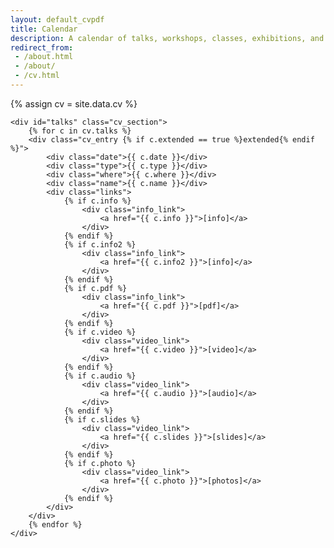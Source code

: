 ```yaml
---
layout: default_cvpdf
title: Calendar
description: A calendar of talks, workshops, classes, exhibitions, and other events Gene has participated in.
redirect_from: 
 - /about.html
 - /about/
 - /cv.html
---
```


{% assign cv = site.data.cv %}

<style>
.sidenav {
    padding-left:0px;
}
</style>


<div id="cv_main">

	<div id="talks" class="cv_section">
		{% for c in cv.talks %}
		<div class="cv_entry {% if c.extended == true %}extended{% endif %}">
			<div class="date">{{ c.date }}</div>
			<div class="type">{{ c.type }}</div>
			<div class="where">{{ c.where }}</div>
			<div class="name">{{ c.name }}</div>
			<div class="links">
				{% if c.info %}
					<div class="info_link">
						<a href="{{ c.info }}">[info]</a>
					</div>
				{% endif %}
				{% if c.info2 %}
					<div class="info_link">
						<a href="{{ c.info2 }}">[info]</a>
					</div>
				{% endif %}
				{% if c.pdf %}
					<div class="info_link">
						<a href="{{ c.pdf }}">[pdf]</a>
					</div>
				{% endif %}
				{% if c.video %}
					<div class="video_link">
						<a href="{{ c.video }}">[video]</a>
					</div>
				{% endif %}
				{% if c.audio %}
					<div class="video_link">
						<a href="{{ c.audio }}">[audio]</a>
					</div>
				{% endif %}
				{% if c.slides %}
					<div class="video_link">
						<a href="{{ c.slides }}">[slides]</a>
					</div>
				{% endif %}
				{% if c.photo %}
					<div class="video_link">
						<a href="{{ c.photo }}">[photos]</a>
					</div>
				{% endif %}
			</div>
		</div>
		{% endfor %}			
	</div>

<!--
	<div id="education" class="cv_section">
		<div class="cv_heading">Education, grants/awards</div>
		<div class="cv_entry">
			<div class="date">2012-2013</div>
			<div class="where"><a href="http://srishti.ac.in/">Srishti School of Art</a>, Design & Technology, Bangalore, India</div>
			<div class="name">Fulbright Scholarship</div>
			<div class="links"><div class="info_link"><a href="http://www.usief.org.in/2012-2013-USFellows/students/Kogan-Gennady.html">[info]</a></div></div>
		</div>
		<div class="cv_entry">
			<div class="date">2004-2008</div>
			<div class="where"><a href="http://apam.columbia.edu/">Columbia University</a>, New York, NY</div>
			<div class="name">B.S. Applied mathematics</div>
			<div class="links"></div>
		</div>
	</div>
-->

</div>


<script>
	
	function displayAllEntries() {
		var d = document.getElementsByClassName("cv_entry extended");
		for(var i = 0; i < d.length; i++){ d[i].style.display = "block"; }
	};

	function selectType(selectedType) {
		document.getElementById("c_all").className = '';
		document.getElementById("c_talks").className = '';
		document.getElementById("c_teaching").className = '';
		document.getElementById("c_exhibitions").className = '';
		document.getElementById("c_residencies").className = '';
		document.getElementById("c_papers").className = '';

		var types = ['talk', 'interview', 'podcast', 'workshop', 'class', 'installation', 'exhibition', 'performance', 'residency', 'paper'];
		if (selectedType == 'all') {
			document.getElementById("c_all").className = 'active';
		} else if (selectedType == 'talks') {
			types = ['talk', 'interview', 'podcast'];
			document.getElementById("c_talks").className = 'active';
		} else if (selectedType == 'teaching') {
			types = ['workshop', 'class'];
			document.getElementById("c_teaching").className = 'active';
		} else if (selectedType == 'exhibitions') {
			types = ['installation', 'exhibition', 'performance'];
			document.getElementById("c_exhibitions").className = 'active';
		} else if (selectedType == 'residencies') {
			types = ['residency'];
			document.getElementById("c_residencies").className = 'active';
		} else if (selectedType == 'papers') {
			types = ['paper'];
			document.getElementById("c_papers").className = 'active';
		}
		var d = document.getElementsByClassName("cv_entry");
		for(var i = 0; i < d.length; i++){ 
			if (types.indexOf(d[i].getElementsByClassName("type")[0].textContent) > -1) {
				
				if (d[i].className.split(" ").indexOf("extended") == -1) {
					d[i].style.display = "block";
				}
			} else {
				d[i].style.display = "none";
			}
		}
	};

	function highlightUpcoming() {
		var today = new Date(new Date() - 86400000);
		var d = document.getElementsByClassName("cv_entry");
		for(var i = 0; i < d.length; i++){ 
			var text = d[i].children[0].textContent;
			var split = text.indexOf("-")
			if (split != -1) {
				text = text.substring(0, split);
			}
			var date = new Date(text);
			if (date.getTime() >= today.getTime()) {
				d[i].className += " upcoming";
			}
		}
	};

	window.onload = function() {
		if (window.location.hash=="#all") {
			displayAllEntries();
		}
		if (window.location.hash=="#teaching") {
			selectType('teaching');
		}
		//highlightUpcoming();


	};

</script>
